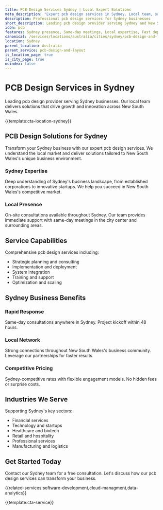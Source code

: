 ```yaml
---
title: PCB Design Services Sydney | Local Expert Solutions
meta_description: "Expert pcb design services in Sydney. Local team, same-day consultations, proven results. Transform your business today."
description: Professional pcb design services for Sydney businesses
short_description: Leading pcb design provider serving Sydney and New South Wales.
icon: pcb
features: Sydney presence, Same-day meetings, Local expertise, Fast deployment, Competitive rates, Proven track record
canonical: /services/locations/australia/cities/sydney/pcb-design-and-layout-sydney.html
location: Sydney
parent_location: Australia
parent_service: pcb-design-and-layout
is_location_page: true
is_city_page: true
noindex: false
---
```


# PCB Design Services in Sydney

Leading pcb design provider serving Sydney businesses. Our local team delivers solutions that drive growth and innovation across New South Wales.

{{template:cta-location-sydney}}

## PCB Design Solutions for Sydney

Transform your Sydney business with our expert pcb design services. We understand the local market and deliver solutions tailored to New South Wales's unique business environment.

### Sydney Expertise

Deep understanding of Sydney's business landscape, from established corporations to innovative startups. We help you succeed in New South Wales's competitive market.

### Local Presence

On-site consultations available throughout Sydney. Our team provides immediate support with same-day meetings in the city center and surrounding areas.

## Service Capabilities

Comprehensive pcb design services including:
- Strategic planning and consulting
- Implementation and deployment
- System integration
- Training and support
- Optimization and scaling

## Sydney Business Benefits

### Rapid Response
Same-day consultations anywhere in Sydney. Project kickoff within 48 hours.

### Local Network
Strong connections throughout New South Wales's business community. Leverage our partnerships for faster results.

### Competitive Pricing
Sydney-competitive rates with flexible engagement models. No hidden fees or surprise costs.

## Industries We Serve

Supporting Sydney's key sectors:
- Financial services
- Technology and startups
- Healthcare and biotech
- Retail and hospitality
- Professional services
- Manufacturing and logistics

## Get Started Today

Contact our Sydney team for a free consultation. Let's discuss how our pcb design services can transform your business.

{{related-services:software-development,cloud-managment,data-analytics}}

{{template:cta-service}}
